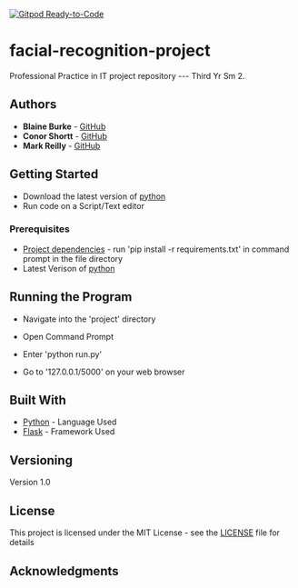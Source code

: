 [![Gitpod Ready-to-Code](https://img.shields.io/badge/Gitpod-Ready--to--Code-blue?logo=gitpod)](https://gitpod.io/#https://github.com/conorshortt123/facial-recognition-project) 


# facial-recognition-project
Professional Practice in IT project repository --- Third Yr Sm 2.</br>

## Authors

* **Blaine Burke** - [GitHub](https://github.com/BurkeBlaine1999)
* **Conor Shortt** - [GitHub](https://github.com/conorshortt123)
* **Mark Reilly** - [GitHub](https://github.com/MarkReillyGMIT)

## Getting Started

* Download the latest version of [python]((https://www.python.org/downloads/))
* Run code on a Script/Text editor

### Prerequisites

* [Project dependencies](https://github.com/conorshortt123/facial-recognition-project/blob/master/requirements.txt) - run 'pip install -r requirements.txt' in command prompt in the file directory <br>
* Latest Verison of [python](https://www.python.org/downloads/)

## Running the Program

* Navigate into the 'project' directory 

* Open Command Prompt

* Enter 'python run.py'

* Go to '127.0.0.1/5000' on your web browser

## Built With

* [Python](https://www.python.org/) - Language Used
* [Flask](https://flask.palletsprojects.com/en/1.1.x/) - Framework Used

## Versioning

Version 1.0

## License

This project is licensed under the MIT License - see the [LICENSE](https://github.com/conorshortt123/facial-recognition-project/blob/master/LICENSE) file for details

## Acknowledgments

